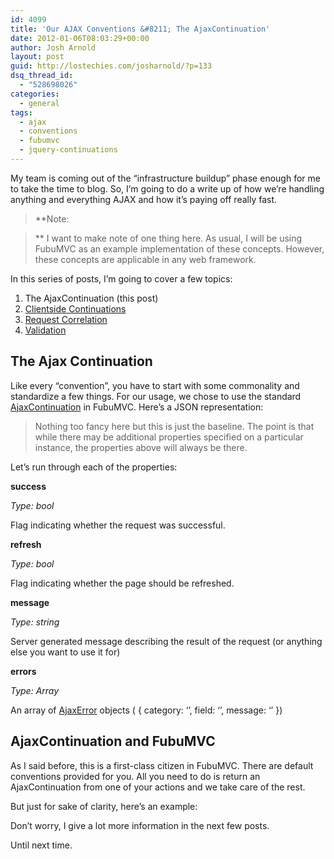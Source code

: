 ```yaml
---
id: 4099
title: 'Our AJAX Conventions &#8211; The AjaxContinuation'
date: 2012-01-06T08:03:29+00:00
author: Josh Arnold
layout: post
guid: http://lostechies.com/josharnold/?p=133
dsq_thread_id:
  - "528698026"
categories:
  - general
tags:
  - ajax
  - conventions
  - fubumvc
  - jquery-continuations
---
```

My team is coming out of the “infrastructure buildup” phase enough for me to take the time to blog. So, I’m going to do a write up of how we’re handling anything and everything AJAX and how it’s paying off really fast.

> **Note:
  
>** I want to make note of one thing here. As usual, I will be using FubuMVC as an example implementation of these concepts. However, these concepts are applicable in any web framework.

In this series of posts, I’m going to cover a few topics:

  1. The AjaxContinuation (this post)
  2. [Clientside Continuations](http://lostechies.com/josharnold/2012/01/06/our-ajax-conventionsclientside-continuations/)
  3. [Request Correlation](http://lostechies.com/josharnold/2012/01/07/our-ajax-conventionsrequest-correlation/)
  4. [Validation](http://lostechies.com/josharnold/2012/01/08/our-ajax-conventionsvalidation/)

## The Ajax Continuation

Like every “convention”, you have to start with some commonality and standardize a few things. For our usage, we chose to use the standard [AjaxContinuation](https://github.com/DarthFubuMVC/fubumvc/blob/master/src/FubuMVC.Core/Ajax/AjaxContinuation.cs) in FubuMVC. Here’s a JSON representation:



> Nothing too fancy here but this is just the baseline. The point is that while there may be additional properties specified on a particular instance, the properties above will always be there. 

Let’s run through each of the properties:

**success**
   
_Type: bool_
   
Flag indicating whether the request was successful.

**refresh**
   
_Type: bool_
   
Flag indicating whether the page should be refreshed.

**message**
   
_Type: string_
   
Server generated message describing the result of the request (or anything else you want to use it for)

**errors**
   
_Type: Array_
   
An array of [AjaxError](https://github.com/DarthFubuMVC/fubumvc/blob/master/src/FubuMVC.Core/Ajax/AjaxError.cs) objects ( { category: ‘’, field: ‘’, message: ‘’ })

## AjaxContinuation and FubuMVC

As I said before, this is a first-class citizen in FubuMVC. There are default conventions provided for you. All you need to do is return an AjaxContinuation from one of your actions and we take care of the rest.

But just for sake of clarity, here’s an example:



Don’t worry, I give a lot more information in the next few posts.
  
Until next time.